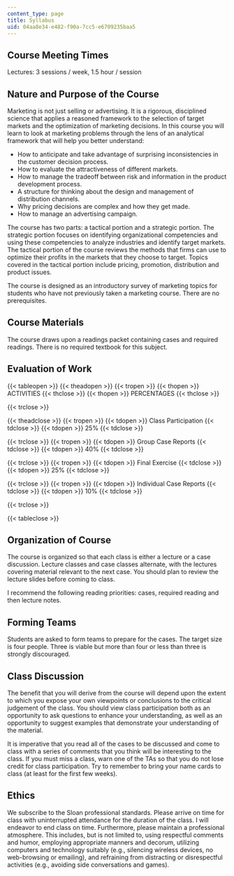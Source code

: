 ```yaml
---
content_type: page
title: Syllabus
uid: 04aa8e34-e482-f90a-7cc5-e6709235baa5
---
```


Course Meeting Times
--------------------

Lectures: 3 sessions / week, 1.5 hour / session

Nature and Purpose of the Course
--------------------------------

Marketing is not just selling or advertising. It is a rigorous, disciplined science that applies a reasoned framework to the selection of target markets and the optimization of marketing decisions. In this course you will learn to look at marketing problems through the lens of an analytical framework that will help you better understand:

*   How to anticipate and take advantage of surprising inconsistencies in the customer decision process.
*   How to evaluate the attractiveness of different markets.
*   How to manage the tradeoff between risk and information in the product development process.
*   A structure for thinking about the design and management of distribution channels.
*   Why pricing decisions are complex and how they get made.
*   How to manage an advertising campaign.

The course has two parts: a tactical portion and a strategic portion. The strategic portion focuses on identifying organizational competencies and using these competencies to analyze industries and identify target markets. The tactical portion of the course reviews the methods that firms can use to optimize their profits in the markets that they choose to target. Topics covered in the tactical portion include pricing, promotion, distribution and product issues.

The course is designed as an introductory survey of marketing topics for students who have not previously taken a marketing course. There are no prerequisites.

Course Materials
----------------

The course draws upon a readings packet containing cases and required readings. There is no required textbook for this subject.

Evaluation of Work
------------------

{{< tableopen >}}
{{< theadopen >}}
{{< tropen >}}
{{< thopen >}}
ACTIVITIES
{{< thclose >}}
{{< thopen >}}
PERCENTAGES
{{< thclose >}}

{{< trclose >}}

{{< theadclose >}}
{{< tropen >}}
{{< tdopen >}}
Class Participation
{{< tdclose >}}
{{< tdopen >}}
25%
{{< tdclose >}}

{{< trclose >}}
{{< tropen >}}
{{< tdopen >}}
Group Case Reports
{{< tdclose >}}
{{< tdopen >}}
40%
{{< tdclose >}}

{{< trclose >}}
{{< tropen >}}
{{< tdopen >}}
Final Exercise
{{< tdclose >}}
{{< tdopen >}}
25%
{{< tdclose >}}

{{< trclose >}}
{{< tropen >}}
{{< tdopen >}}
Individual Case Reports
{{< tdclose >}}
{{< tdopen >}}
10%
{{< tdclose >}}

{{< trclose >}}

{{< tableclose >}}

  

Organization of Course
----------------------

The course is organized so that each class is either a lecture or a case discussion. Lecture classes and case classes alternate, with the lectures covering material relevant to the next case. You should plan to review the lecture slides before coming to class.

I recommend the following reading priorities: cases, required reading and then lecture notes.

Forming Teams
-------------

Students are asked to form teams to prepare for the cases. The target size is four people. Three is viable but more than four or less than three is strongly discouraged.

Class Discussion
----------------

The benefit that you will derive from the course will depend upon the extent to which you expose your own viewpoints or conclusions to the critical judgement of the class. You should view class participation both as an opportunity to ask questions to enhance your understanding, as well as an opportunity to suggest examples that demonstrate your understanding of the material.

It is imperative that you read all of the cases to be discussed and come to class with a series of comments that you think will be interesting to the class. If you must miss a class, warn one of the TAs so that you do not lose credit for class participation. Try to remember to bring your name cards to class (at least for the first few weeks).

Ethics
------

We subscribe to the Sloan professional standards. Please arrive on time for class with uninterrupted attendance for the duration of the class. I will endeavor to end class on time. Furthermore, please maintain a professional atmosphere. This includes, but is not limited to, using respectful comments and humor, employing appropriate manners and decorum, utilizing computers and technology suitably (e.g., silencing wireless devices, no web-browsing or emailing), and refraining from distracting or disrespectful activities (e.g., avoiding side conversations and games).